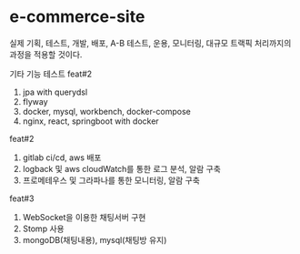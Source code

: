 # e-commerce-site
실제 기획, 테스트, 개발, 배포, A-B 테스트, 운용, 모니터링, 대규모 트랙픽 처리까지의 과정을 적용할 것이다.

기타 기능 테스트
feat#2
1. jpa with querydsl
2. flyway
3. docker, mysql, workbench, docker-compose
4. nginx, react, springboot with docker

feat#2
1. gitlab ci/cd, aws 배포
2. logback 및 aws cloudWatch를 통한 로그 분석, 알람 구축
3. 프로메테우스 및 그라파나를 통한 모니터링, 알람 구축


feat#3
1. WebSocket을 이용한 채팅서버 구현
2. Stomp 사용
3. mongoDB(채팅내용), mysql(채팅방 유지)
